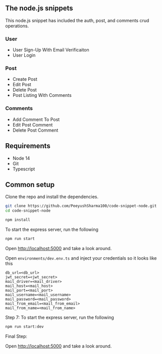## The node.js snippets


This node.js snippet has included the auth, post, and comments crud operations.

### User

* User Sign-Up With Email Verificaiton
* User Login


### Post

* Create Post
* Edit Post
* Delete Post
* Post Listing With Comments


### Comments

* Add Comment To Post
* Edit Post Comment
* Delete Post Comment

## Requirements

* Node 14
* Git
* Typescript

## Common setup

Clone the repo and install the dependencies.

```bash
git clone https://github.com/PeeyushSharma100/code-snippet-node.git
cd code-snippet-node
```

```bash
npm install
```

To start the express server, run the following

```bash
npm run start
```

Open [http://localhost:5000](http://localhost:3000) and take a look around.


Open `environments/dev.env.ts` and inject your credentials so it looks like this

```
db_url=<db_url>
jwt_secret=<jwt_secret>
mail_driver=<mail_driver>
mail_host=<mail_host>
mail_port=<mail_port>
mail_username=<mail_username>
mail_password=<mail_password>
mail_from_email=<mail_from_email>
mail_from_name=<mail_from_name>
```

Step 7: To start the express server, run the following
```bash
npm run start:dev
```
Final Step:

Open [http://localhost:5000](http://localhost:5000) and take a look around.

